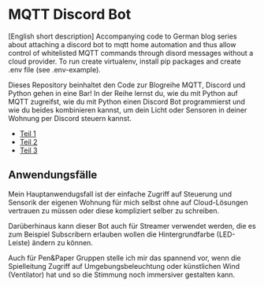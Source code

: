 # MQTT Discord Bot
[English short description] Accompanying code to German blog series about attaching a discord bot to mqtt home automation and thus allow control of whitelisted MQTT commands through disord messages without a cloud provider. To run create virtualenv, install pip packages and create .env file (see .env-example).

Dieses Repository beinhaltet den Code zur Blogreihe MQTT, Discord und Python gehen in eine Bar!
In der Reihe lernst du, wie du mit Python auf MQTT zugreifst, wie du mit Python einen Discord Bot programmierst und wie du beides kombinieren kannst, um dein Licht oder Sensoren in deiner Wohnung per Discord steuern kannst.

* [Teil 1](https://plantprogrammer.de/mqtt-discord-und-python-gehen-in-eine-bar/)
* [Teil 2](https://plantprogrammer.de/mqtt-discord-und-python-gehen-in-eine-bar-teil-2/)
* [Teil 3](https://plantprogrammer.de/mqtt-discord-und-python-gehen-in-eine-bar-teil-3/) 

## Anwendungsfälle
Mein Hauptanwendugsfall ist der einfache Zugriff auf Steuerung und Sensorik der eigenen Wohnung für mich selbst ohne auf Cloud-Lösungen vertrauen zu müssen oder diese kompliziert selber zu schreiben.

Darüberhinaus kann dieser Bot auch für Streamer verwendet werden, die es zum Beispiel Subscribern erlauben wollen die Hintergrundfarbe (LED-Leiste) ändern zu können.

Auch für Pen&Paper Gruppen stelle ich mir das spannend vor, wenn die Spielleitung Zugriff auf Umgebungsbeleuchtung oder künstlichen Wind (Ventilator) hat und so die Stimmung noch immersiver gestalten kann.
